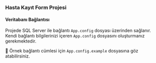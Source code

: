 ### Hasta Kayıt Form Projesi

#### Veritabanı Bağlantısı

Projede SQL Server ile bağlantı `App.config` dosyası üzerinden sağlanır.  
Kendi bağlantı bilgilerinizi içeren `App.config` dosyasını oluşturmanız gerekmektedir.

📄 Örnek bağlantı cümlesi için `App.config.example` dosyasına göz atabilirsiniz.
